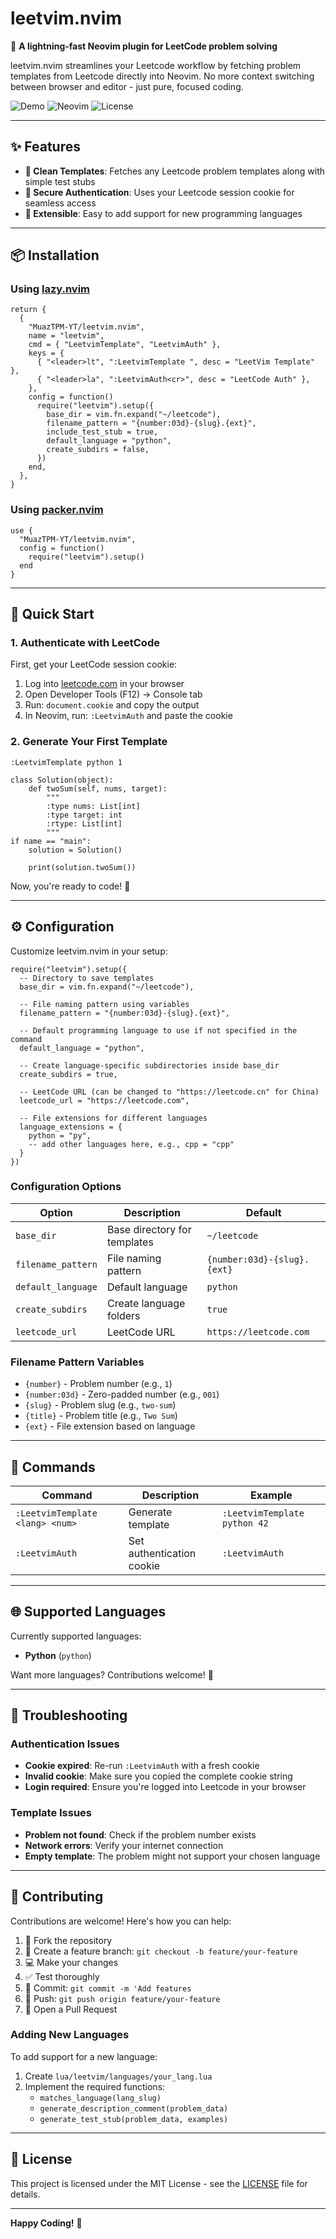 # leetvim.nvim

🚀 **A lightning-fast Neovim plugin for LeetCode problem solving**

leetvim.nvim streamlines your Leetcode workflow by fetching problem templates from Leetcode directly into Neovim. No more context switching between browser and editor - just pure, focused coding.

![Demo](https://img.shields.io/badge/LeetCode-Templates-orange?style=flat-square) ![Neovim](https://img.shields.io/badge/Neovim-0.9+-green?style=flat-square) ![License](https://img.shields.io/badge/License-MIT-blue?style=flat-square)

---

## ✨ Features

- **🎨 Clean Templates**: Fetches any Leetcode problem templates along with simple test stubs
- **🔐 Secure Authentication**: Uses your Leetcode session cookie for seamless access
- **🔧 Extensible**: Easy to add support for new programming languages

---

## 📦 Installation

### Using [lazy.nvim](https://github.com/folke/lazy.nvim)

```
return {
  {
    "MuazTPM-YT/leetvim.nvim",
    name = "leetvim",
    cmd = { "LeetvimTemplate", "LeetvimAuth" },
    keys = {
      { "<leader>lt", ":LeetvimTemplate ", desc = "LeetVim Template" },
      { "<leader>la", ":LeetvimAuth<cr>", desc = "LeetCode Auth" },
    },
    config = function()
      require("leetvim").setup({
        base_dir = vim.fn.expand("~/leetcode"),
        filename_pattern = "{number:03d}-{slug}.{ext}",
        include_test_stub = true,
        default_language = "python",
        create_subdirs = false,
      })
    end,
  },
}
```

### Using [packer.nvim](https://github.com/wbthomason/packer.nvim)

```
use {
  "MuazTPM-YT/leetvim.nvim",
  config = function()
    require("leetvim").setup()
  end
}
```

---

## 🚀 Quick Start

### 1. Authenticate with LeetCode

First, get your LeetCode session cookie:
1. Log into [leetcode.com](https://leetcode.com) in your browser
2. Open Developer Tools (F12) → Console tab
3. Run: `document.cookie` and copy the output
4. In Neovim, run: `:LeetvimAuth` and paste the cookie

### 2. Generate Your First Template

```
:LeetvimTemplate python 1
```

```
class Solution(object):
    def twoSum(self, nums, target):
        """
        :type nums: List[int]
        :type target: int
        :rtype: List[int]
        """
if name == "main":
    solution = Solution()

    print(solution.twoSum())
```

Now, you're ready to code! 🎉

---

## ⚙️ Configuration

Customize leetvim.nvim in your setup:

```
require("leetvim").setup({
  -- Directory to save templates
  base_dir = vim.fn.expand("~/leetcode"),

  -- File naming pattern using variables
  filename_pattern = "{number:03d}-{slug}.{ext}",

  -- Default programming language to use if not specified in the command
  default_language = "python",

  -- Create language-specific subdirectories inside base_dir
  create_subdirs = true,

  -- LeetCode URL (can be changed to "https://leetcode.cn" for China)
  leetcode_url = "https://leetcode.com",

  -- File extensions for different languages
  language_extensions = {
    python = "py",
    -- add other languages here, e.g., cpp = "cpp"
  }
})
```

### Configuration Options

| Option | Description | Default |
|--------|-------------|---------|
| `base_dir` | Base directory for templates | `~/leetcode` |
| `filename_pattern` | File naming pattern | `{number:03d}-{slug}.{ext}` |
| `default_language` | Default language | `python` |
| `create_subdirs` | Create language folders | `true` |
| `leetcode_url` | LeetCode URL | `https://leetcode.com` |

### Filename Pattern Variables

- `{number}` - Problem number (e.g., `1`)
- `{number:03d}` - Zero-padded number (e.g., `001`)
- `{slug}` - Problem slug (e.g., `two-sum`)
- `{title}` - Problem title (e.g., `Two Sum`)
- `{ext}` - File extension based on language

---

## 🎯 Commands

| Command | Description | Example |
|---------|-------------|---------|
| `:LeetvimTemplate <lang> <num>` | Generate template | `:LeetvimTemplate python 42` |
| `:LeetvimAuth` | Set authentication cookie | `:LeetvimAuth` |

---

## 🌐 Supported Languages

Currently supported languages:
- **Python** (`python`)

Want more languages? Contributions welcome! 🤝

---

## 🔧 Troubleshooting

### Authentication Issues
- **Cookie expired**: Re-run `:LeetvimAuth` with a fresh cookie
- **Invalid cookie**: Make sure you copied the complete cookie string
- **Login required**: Ensure you're logged into Leetcode in your browser

### Template Issues
- **Problem not found**: Check if the problem number exists
- **Network errors**: Verify your internet connection
- **Empty template**: The problem might not support your chosen language

---

## 🤝 Contributing

Contributions are welcome! Here's how you can help:

1. 🍴 Fork the repository
2. 🌟 Create a feature branch: `git checkout -b feature/your-feature`
3. 💻 Make your changes
4. ✅ Test thoroughly
5. 📝 Commit: `git commit -m 'Add features`
6. 🚀 Push: `git push origin feature/your-feature`
7. 🎯 Open a Pull Request

### Adding New Languages

To add support for a new language:

1. Create `lua/leetvim/languages/your_lang.lua`
2. Implement the required functions:
   - `matches_language(lang_slug)`
   - `generate_description_comment(problem_data)`
   - `generate_test_stub(problem_data, examples)`

---

## 📄 License

This project is licensed under the MIT License - see the [LICENSE](LICENSE) file for details.

---

**Happy Coding!** 🚀
